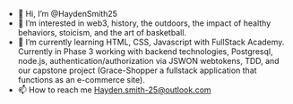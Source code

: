 - 👋 Hi, I’m @HaydenSmith25
- 👀 I’m interested in web3, history, the outdoors, the impact of healthy behaviors, stoicism, and the art of basketball.
- 🌱 I’m currently learning HTML, CSS, Javascript with FullStack Academy. Currently in Phase 3 working with backend technologies, Postgresql, node.js, authentication/authorization via JSWON webtokens, TDD, and our capstone project (Grace-Shopper a fullstack application that functions as an e-commerce site).
- 📫 How to reach me Hayden.smith-25@outlook.com

<!---
HaydenSmith25/HaydenSmith25 is a ✨ special ✨ repository because its `README.md` (this file) appears on your GitHub profile.
You can click the Preview link to take a look at your changes.
--->
